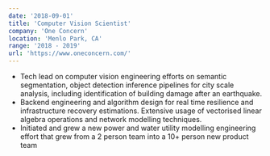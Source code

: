 ```yaml
---
date: '2018-09-01'
title: 'Computer Vision Scientist'
company: 'One Concern'
location: 'Menlo Park, CA'
range: '2018 - 2019'
url: 'https://www.oneconcern.com/'
---
```


- Tech lead on computer vision engineering efforts on semantic segmentation, object detection inference pipelines for city scale analysis, including identification of building damage after an earthquake.
- Backend engineering and algorithm design for real time resilience and infrastructure recovery estimations. Extensive usage of vectorised linear algebra operations and network modelling techniques.
- Initiated and grew a new power and water utility modelling engineering effort that grew from a 2 person team into a 10+ person new product team
